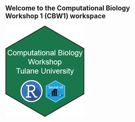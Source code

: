 ## Welcome to the Computational Biology Workshop 1 (CBW1) workspace

![image](https://github.com/Dragonmasterx87/CompBio1-Tulane/blob/main/assets/images/logo.png)
